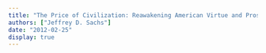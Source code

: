 ```yaml
---
title: "The Price of Civilization: Reawakening American Virtue and Prosperity"
authors: ["Jeffrey D. Sachs"]
date: "2012-02-25"
display: true
---
```


<!-- Your comments or review here -->
